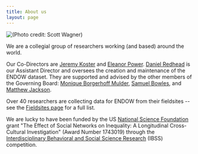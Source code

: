 ```yaml
---
title: About us
layout: page
---
```


![(Photo credit: Scott Wagner)](Econ_Network_Dynamics_1.jpg)



We are a collegial group of researchers working (and based) around the world.

Our Co-Directors are [Jeremy Koster](https://researchdirectory.uc.edu/p/kosterjy) and [Eleanor Power](https://eapower.github.io/). [Daniel Redhead](https://www.eva.mpg.de/ecology/staff/daniel-redhead/index.html) is our Assistant Director and oversees the creation and maintenance of the ENDOW dataset. They are supported and advised by the other members of the Governing Board: [Monique Borgerhoff Mulder](https://anthropology.ucdavis.edu/people/fzborger), [Samuel Bowles](http://tuvalu.santafe.edu/~bowles/), and [Matthew Jackson](https://web.stanford.edu/~jacksonm/). 

Over 40 researchers are collecting data for ENDOW from their fieldsites -- see the [Fieldsites page](https://endowproject.github.io/fieldsites/) for a full list. 

We are lucky to have been funded by the US [National Science Foundation](https://www.nsf.gov/) grant "The Effect of Social Networks on Inequality: A Longitudinal Cross-Cultural Investigation" (Award Number 1743019) through the [Interdisciplinary Behavioral and Social Science Research](https://www.nsf.gov/funding/pgm_summ.jsp?pims_id=504832) (IBSS) competition. 
